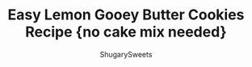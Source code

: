 ---
layout: ../../layouts/MarkdownPostLayout.astro
title: Easy Lemon Gooey Butter Cookies Recipe {no cake mix needed}
author: ShugarySweets
pubDate: 2019-02-23
description: "Thick, moist, and flavorful describe these delicious Lemon Gooey Butter Cookies. Made from scratch, a cake mix option is included below!"
image_url: https://www.shugarysweets.com/wp-content/uploads/2019/02/lemon-gooey-butter-cookies-1.jpg
tags: ["Cookies","American"]
calories: 122
protein: 2
carbohydrates: 18
fats: 5
fiber: 0
ingredients: ["1/2 cup unsalted butter, softened"," 8 oz cream cheese, softened"," 1 1/2 cups granulated sugar"," 2 large eggs"," 1 tsp lemon extract","1 lemon, zested"," 2 1/2 cups all-purpose flour"," 1/2 tsp kosher salt"," 1 Tbsp baking powder"," 3/4 cup powdered sugar"]
serves: 36
time: "53 minutes"
prepTime: "10 minutes"
instructions: ["In a large mixing bowl, beat butter, cream cheese, and granulated sugar until creamy, about 3 minutes.","Add in eggs and lemon extract, beat until fluffy. Add lemon zest.","Mix in flour, salt, and baking powder until well combined.","Cover bowl with plastic wrap and refrigerate for 30 minutes.","Once chilled, line a baking sheet with parchment paper. Preheat oven to 350 degrees F.","Scoop out cookie dough with a 2 Tbsp scoop. If your hands are sticky, dip them in the powdered sugar first. Drop cookie dough into powdered sugar and roll in sugar until generously coated.","Place on baking sheet and bake for 11-13 minutes. Remove and cool completely on wire rack.","Enjoy."]
nutrition: ["122 calories","18 grams carbohydrates","23 milligrams cholesterol","5 grams fat","0 grams fiber","2 grams protein","3 grams saturated fat","97 grams sodium","11 grams sugar","0 grams trans fat","2 grams unsaturated fat"]
---